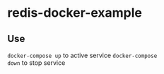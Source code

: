 # redis-docker-example

## Use
<code>docker-compose up</code> to active service
<code>docker-compose down</code> to stop service

